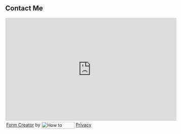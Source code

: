 ## Contact Me

<iframe width="540" height="326" src="http://formsmarts.com/form/16n0?mode=embed&lay=1" scrolling="auto" marginwidth="0" marginheight="0" vspace="0" hspace="0" allowtransparency="true" frameborder="0" style="overflow-x:hidden"><a href="http://formsmarts.com/form/16n0">Can&#39;t see the form? Click here</a>.</iframe><div style="margin:3px 3px 10px 3px;width:540px"><a target="_blank" href="http://formsmarts.com/form-builder-features" title="Form Creator">Form Creator</a> by <a target="_blank" href="http://formsmarts.com/weblog/form-builder/integrate-paypal-payment-into-your-forms" title="How to Create PayPal Form"><img width="104" height="22" alt="How to Create PayPal Form" style="border:0;vertical-align:middle" src="http://static.formsmarts.com/img/form_builder.png?how-to-create-paypal-form"></a> <a target="syronex_help" rel="nofollow" href="http://formsmarts.com/privacy" title="FormSmarts Privacy Policy">Privacy</a></div>




[title: Contacto]: /
[order: 30]: /
